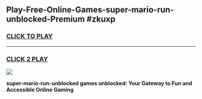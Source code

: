 
## Play-Free-Online-Games-super-mario-run-unblocked-Premium #zkuxp
<h3>
<a href="https://premium.freeplayer.one?title=super-mario-run-unblocked&ref=8M">CLICK TO PLAY</a></h3>
<hr>

<h3>
<a href="https://premium.freeplayer.one?title=super-mario-run-unblocked&ref=8M">CLICK 2 PLAY</a>
  
</h3>

<a href="https://premium.freeplayer.one?title=super-mario-run-unblocked&ref=8M"><img src="https://clearcache.store/games.png"></a>


**super-mario-run-unblocked games unblocked: Your Gateway to Fun and Accessible Online Gaming**
